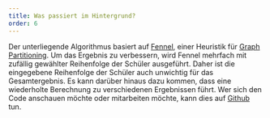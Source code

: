 ```yaml
---
title: Was passiert im Hintergrund?
order: 6
---
```


Der unterliegende Algorithmus basiert auf
<a href="https://dl.acm.org/doi/abs/10.1145/2556195.2556213" rel="noopener" target="_blank">Fennel</a >, einer Heuristik für
<a href="https://en.wikipedia.org/wiki/Graph_partition" rel="noopener" target="_blank">Graph Partitioning</a >. Um das Ergebnis zu verbessern, wird Fennel mehrfach mit zufällig gewählter Reihenfolge der Schüler ausgeführt. Daher ist die eingegebene Reihenfolge der Schüler auch unwichtig für das Gesamtergebnis. Es kann darüber hinaus dazu kommen, dass eine wiederholte Berechnung zu verschiedenen Ergebnissen führt. Wer sich den Code anschauen möchte oder mitarbeiten möchte, kann dies auf
<a href="https://github.com/klaemo/dividi" target="_blank" rel="noopener">Github</a >
tun.
